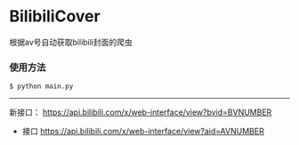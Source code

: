 # BilibiliCover
根据av号自动获取bilibili封面的爬虫

### 使用方法

```
$ python main.py
```
---
新接口：
https://api.bilibili.com/x/web-interface/view?bvid=BVNUMBER


- 接口 https://api.bilibili.com/x/web-interface/view?aid=AVNUMBER

